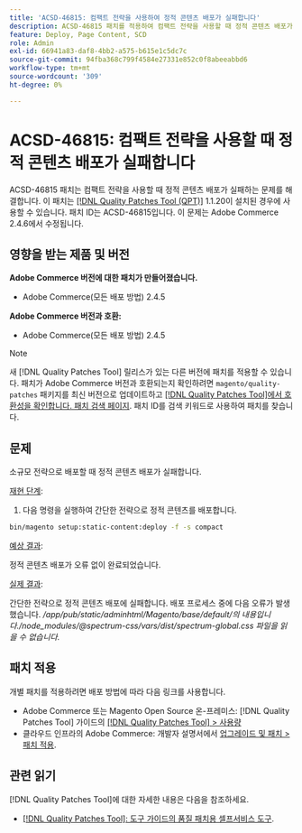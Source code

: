 ```yaml
---
title: 'ACSD-46815: 컴팩트 전략을 사용하여 정적 콘텐츠 배포가 실패합니다'
description: ACSD-46815 패치를 적용하여 컴팩트 전략을 사용할 때 정적 콘텐츠 배포가 실패하는 Adobe Commerce 문제를 해결합니다.
feature: Deploy, Page Content, SCD
role: Admin
exl-id: 66941a83-daf8-4bb2-a575-b615e1c5dc7c
source-git-commit: 94fba368c799f4584e27331e852c0f8abeeabbd6
workflow-type: tm+mt
source-wordcount: '309'
ht-degree: 0%

---
```


# ACSD-46815: 컴팩트 전략을 사용할 때 정적 콘텐츠 배포가 실패합니다

ACSD-46815 패치는 컴팩트 전략을 사용할 때 정적 콘텐츠 배포가 실패하는 문제를 해결합니다. 이 패치는 [[!DNL Quality Patches Tool (QPT)]](https://support.magento.com/hc/en-us/articles/360047139492) 1.1.20이 설치된 경우에 사용할 수 있습니다. 패치 ID는 ACSD-46815입니다. 이 문제는 Adobe Commerce 2.4.6에서 수정됩니다.

## 영향을 받는 제품 및 버전

**Adobe Commerce 버전에 대한 패치가 만들어졌습니다.**

* Adobe Commerce(모든 배포 방법) 2.4.5

**Adobe Commerce 버전과 호환:**

* Adobe Commerce(모든 배포 방법) 2.4.5

>[!NOTE]
>
>새 [!DNL Quality Patches Tool] 릴리스가 있는 다른 버전에 패치를 적용할 수 있습니다. 패치가 Adobe Commerce 버전과 호환되는지 확인하려면 `magento/quality-patches` 패키지를 최신 버전으로 업데이트하고 [[!DNL Quality Patches Tool]에서 호환성을 확인합니다. 패치 검색 페이지](https://experienceleague.adobe.com/tools/commerce-quality-patches/index.html?lang=ko). 패치 ID를 검색 키워드로 사용하여 패치를 찾습니다.

## 문제

소규모 전략으로 배포할 때 정적 콘텐츠 배포가 실패합니다.

<u>재현 단계</u>:

1. 다음 명령을 실행하여 간단한 전략으로 정적 콘텐츠를 배포합니다.

```bash
bin/magento setup:static-content:deploy -f -s compact
```

<u>예상 결과</u>:

정적 콘텐츠 배포가 오류 없이 완료되었습니다.

<u>실제 결과</u>:

간단한 전략으로 정적 콘텐츠 배포에 실패합니다. 배포 프로세스 중에 다음 오류가 발생했습니다. */app/pub/static/adminhtml/Magento/base/default/의 내용입니다./node_modules/@spectrum-css/vars/dist/spectrum-global.css 파일을 읽을 수 없습니다.*

## 패치 적용

개별 패치를 적용하려면 배포 방법에 따라 다음 링크를 사용합니다.

* Adobe Commerce 또는 Magento Open Source 온-프레미스: [!DNL Quality Patches Tool] 가이드의 [[!DNL Quality Patches Tool] > 사용량](/help/tools/quality-patches-tool/usage.md)
* 클라우드 인프라의 Adobe Commerce: 개발자 설명서에서 [업그레이드 및 패치 > 패치 적용](https://experienceleague.adobe.com/docs/commerce-cloud-service/user-guide/develop/upgrade/apply-patches.html?lang=ko).

## 관련 읽기

[!DNL Quality Patches Tool]에 대한 자세한 내용은 다음을 참조하세요.

* [[!DNL Quality Patches Tool]: 도구 가이드의 품질 패치용 셀프서비스 도구](/help/tools/quality-patches-tool/quality-patches-tool-to-self-serve-quality-patches.md).
